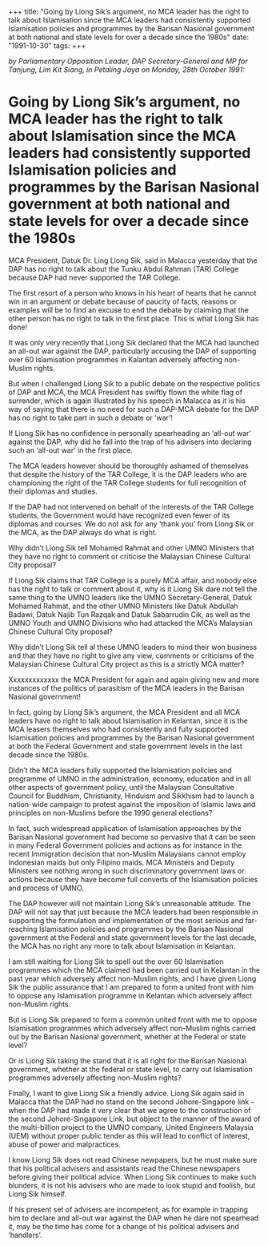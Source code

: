 +++ 
title: "Going by Liong Sik’s argument, no MCA leader has the right to talk about Islamisation since the MCA leaders had consistently supported Islamisation policies and programmes by the Barisan Nasional government at both national and state levels for over a decade since the 1980s"
date: "1991-10-30"
tags:
+++

_by Parliamentary Opposition Leader, DAP Secretary-General and MP for Tanjung, Lim Kit Siang, in Petaling Jaya on Monday, 28th October 1991:_

# Going by Liong Sik’s argument, no MCA leader has the right to talk about Islamisation since the MCA leaders had consistently supported Islamisation policies and programmes by the Barisan Nasional government at both national and state levels for over a decade since the 1980s

MCA President, Datuk Dr. Ling Liong Sik, said in Malacca yesterday that the DAP has no right to talk about the Tunku Abdul Rahman (TAR) College because DAP had never supported the TAR College.</u>

The first resort of a person who knows in his heart of hearts that he cannot win in an argument or debate because of paucity of facts, reasons or examples will be to find an excuse to end the debate by claiming that the other person has no right to talk in the first place. This is what Liong Sik has done!

It was only very recently that Liong Sik declared that the MCA had launched an all-out war against the DAP, particularly accusing the DAP of supporting over 60 Islamisation programmes in Kalantan adversely affecting non-Muslim rights.

But when I challenged Liong Sik to a public debate on the respective politics of DAP and MCA, the MCA President has swiftly flown the white flag of surrender, which is again illustrated by his speech in Malacca as it is his way of saying that there is no need for such a DAP-MCA debate for the DAP has no right to take part in such a debate or ‘war’!

If Liong Sik has no confidence in personally spearheading an ‘all-out war’ against the DAP, why did he fall into the trap of his advisers into declaring such an ‘all-out war’ in the first place.

The MCA leaders however should be thoroughly ashamed of themselves that despite the history of the TAR College, it is the DAP leaders who are championing the right of the TAR College students for full recognition of their diplomas and studies.

If the DAP had not intervened on behalf of the interests of the TAR College students, the Government would have recognized even fewer of its diplomas and courses. We do not ask for any ‘thank you’ from Liong Sik or the MCA, as the DAP always do what is right.

Why didn’t Liong Sik tell Mohamed Rahmat and other UMNO Ministers that they have no right to comment or criticise the Malaysian Chinese Cultural City proposal?

If Liong Sik claims that TAR College is a purely MCA affair, and nobody else has the right to talk or comment about it, why is it Liong Sik dare not tell the same thing to the UMNO leaders like the UMNO Secretary-General, Datuk Mohamed Rahmat, and the other UMNO Ministers like Datuk Abdullah Badawi, Datuk Najib Tun Razqak and Datuk Sabarrudin Cik, as well as the UMNO Youth and UMNO Divisions who had attacked the MCA’s Malaysian Chinese Cultural City proposal?

Why didn’t Liong Sik tell al these UMNO leaders to mind their won business and that they have no right to give any view, comments or criticisms of the Malaysian Chinese Cultural City project as this is a strictly MCA matter?

Xxxxxxxxxxxxx the MCA President for again and again giving new and more instances of the politics of parasitism of the MCA leaders in the Barisan Nasional government!

In fact, going by Liong Sik’s argument, the MCA President and all MCA leaders have no right to talk about Islamisation in Kelantan, since it is the MCA leasers themselves who had consistently and fully supported Islamisation policies and programmes by the Barisan Nasional government at both the Federal Government and state government levels in the last decade since the 1980s.

Didn’t the MCA leaders fully supported the Islamisation policies and programme of UMNO in the administration, economy, education and in all other aspects of government policy, until the Malaysian Consultative Council for Buddhism, Christianity, Hinduism and Sikkhism had to launch a nation-wide campaign to protest against the imposition of Islamic laws and principles on  non-Muslims before the 1990 general elections?

In fact, such widespread application of Islamisation approaches by the Barisan Nasional government had become so pervasive that it can be seen in many Federal Government policies and actions as for instance in the recent Immigration decision that non-Muslim Malaysians cannot employ Indonesian maids but only Filipino maids. MCA Ministers and Deputy Ministers see nothing wrong in such discriminatory government laws or actions because they have become full converts of the Islamisation policies and process of UMNO.

The DAP however will not maintain Liong Sik’s unreasonable attitude. The DAP will not say that just because the MCA leaders had been responsible in supporting the formulation and implementation of the most serious and far-reaching Islamisation policies and programmes by the Barisan Nasional government at the Federal and state government levels for the last decade, the MCA has no right any more to talk about Islamisation in Kelantan.

I am still waiting for Liong Sik to spell out the over 60 Islamisation programmes which the MCA claimed had been carried out in Kelantan in the past year which adversely affect non-Muslim rights, and I have given Liong Sik the public assurance that I am prepared to form a united front with him to oppose any Islamisation programme in Kelantan which adversely affect non-Muslim rights.

But is Liong Sik prepared to form a common united front with me to oppose Islamisation programmes which adversely affect non-Muslim rights carried out by the Barisan Nasional government, whether at the Federal or state level?

Or is Liong Sik taking the stand that it is all right for the Barisan Nasional government, whether at the federal or state level, to carry out Islamisation programmes adversely affecting non-Muslim rights?

Finally, I want to give Liong Sik a friendly advice. Liong Sik again said in Malacca that the DAP had no stand on the second Johore-Singapore link – when the DAP had made it very clear that we agree to the construction of the second Johore-Singapore Link, but object to the manner of the award of the multi-billion project to the UMNO company, United Engineers Malaysia (UEM) without proper public tender as this will lead to conflict of interest, abuse of power and malpractices.

I know Liong Sik does not read Chinese newpapers, but he must make sure that his political advisers and assistants read the Chinese newspapers before giving their political advice. When Liong Sik continues to make such blunders, it is not his advisers who are made to look stupid and foolish, but Liong Sik himself.

If his present set of advisers are incompetent, as for example in trapping him to declare and all-out war against the DAP when he dare not spearhead it, may be the time has come for a change of his political advisers and ‘handlers’.
 

